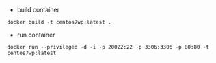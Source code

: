 - build container
```
docker build -t centos7wp:latest .
```
- run container
```
docker run --privileged -d -i -p 20022:22 -p 3306:3306 -p 80:80 -t centos7wp:latest 
```
